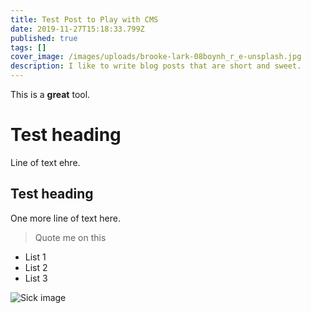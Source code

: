 ```yaml
---
title: Test Post to Play with CMS
date: 2019-11-27T15:18:33.799Z
published: true
tags: []
cover_image: /images/uploads/brooke-lark-08boynh_r_e-unsplash.jpg
description: I like to write blog posts that are short and sweet.
---
```

This is a **great** tool.

# Test heading

Line of text ehre.

## Test heading

One more line of text here.

> Quote me on this

* List 1
* List 2 
* List 3

![Sick image](/images/uploads/sun-3713835_1920.jpg "Yeah buddy")
